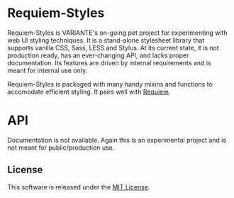 # Requiem-Styles

Requiem-Styles is VARIANTE's on-going pet project for experimenting with web UI styling techniques. It is a stand-alone stylesheet library that supports vanilla CSS, Sass, LESS and Stylus. At its current state, it is not production ready, has an ever-changing API, and lacks proper documentation. Its features are driven by internal requirements and is meant for internal use only.

Requiem-Styles is packaged with many handy mixins and functions to accomodate efficient styling. It pairs well with [Requiem](https://github.com/VARIANTE/requiem).

# API

Documentation is not available. Again this is an experimental project and is not meant for public/production use.

## License

This software is released under the [MIT License](http://opensource.org/licenses/MIT).

